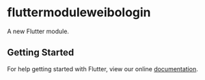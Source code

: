 # fluttermoduleweibologin

A new Flutter module.

## Getting Started

For help getting started with Flutter, view our online
[documentation](https://flutter.dev/).
